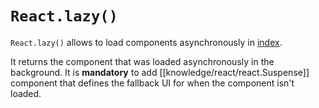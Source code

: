# `React.lazy()`

`React.lazy()` allows to load components asynchronously in [index](/knowledge/react/index.md). 

It returns the component that was loaded asynchronously in the background. It is **mandatory** to add [[knowledge/react/react.Suspense]] component that defines the fallback UI for when the component isn't loaded.
